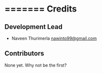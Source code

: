 =======
Credits
=======

Development Lead
----------------

* Naveen Thurimerla <nawinto99@gmail.com>

Contributors
------------

None yet. Why not be the first?
